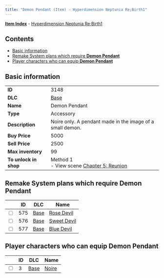 ```yaml
---
title: "Demon Pendant (Item) - Hyperdimension Neptunia Re;Birth1"
---
```


[**Item Index**](/neptunia/rb1/item/index.html) - [Hyperdimension Neptunia Re;Birth1](/neptunia/rb1)

## Contents

- [Basic information](#basic-information)
- [Remake System plans which require **Demon Pendant**](#remake-system-plans-which-require-demon-pendant)
- [Player characters who can equip **Demon Pendant**](#player-characters-who-can-equip-demon-pendant)

## Basic information

|   |   |
| -- | -- |
| **ID** | 3148 |
| **DLC** | [Base](/neptunia/rb1/dlc/1-base.html) |
| **Name** | Demon Pendant |
| **Type** | Accessory |
| **Description** | Noire only. A pendant made in the image of a small demon. |
| **Buy Price** | 5000 |
| **Sell Price** | 2500 |
| **Max inventory** | 99 |
| **To unlock in shop** | Method 1<br />- View scene [Chapter 5: Reunion](/neptunia/rb1/scene/1-503-chapter-5-reunion.html) |


## Remake System plans which require **Demon Pendant**

|    | ID | DLC | Name |
| -- | -- | --- | ---- |
| <input type="checkbox" id="rb1-quest-1-575" class="trackbox" /> | 575 | [Base](/neptunia/rb1/dlc/1-base.html) | [Rose Devil](/neptunia/rb1/quest/1-575-rose-devil.html) |
| <input type="checkbox" id="rb1-quest-1-576" class="trackbox" /> | 576 | [Base](/neptunia/rb1/dlc/1-base.html) | [Sweet Devil](/neptunia/rb1/quest/1-576-sweet-devil.html) |
| <input type="checkbox" id="rb1-quest-1-577" class="trackbox" /> | 577 | [Base](/neptunia/rb1/dlc/1-base.html) | [Blue Devil](/neptunia/rb1/quest/1-577-blue-devil.html) |


## Player characters who can equip **Demon Pendant**

|    | ID | DLC | Name |
| -- | -- | --- | ---- |
| <input type="checkbox" id="rb1-player-1-3" class="trackbox" /> | 3 | [Base](/neptunia/rb1/dlc/1-base.html) | [Noire](/neptunia/rb1/player/1-3-noire.html) |
